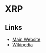 # XRP

## Links

- [Main Website](https://ripple.com/xrp/)
- [Wikipedia](<https://en.wikipedia.org/wiki/Ripple_(payment_protocol)>)
